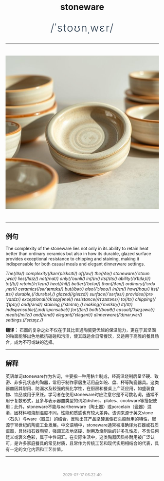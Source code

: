 <div align="center">

# stoneware

<div style="margin: 30px 0;">
<h1 style="font-size: 2.5em; font-weight: 300; letter-spacing: 2px; margin: 0; color: #2c3e50;">
/ˈstoʊnˌwɛr/
</h1>
</div>

</div>

---

<div align="center" style="margin: 40px 0;">

![stoneware](images/stoneware.png)

</div>

---

## 例句

The complexity of the stoneware lies not only in its ability to retain heat better than ordinary ceramics but also in how its durable, glazed surface provides exceptional resistance to chipping and staining, making it indispensable for both casual meals and elegant dinnerware settings.

*The(/ðə/) complexity(/kəmˈplɛksɪti/) of(/əv/) the(/ðə/) stoneware(/ˈstoʊnˌwɛr/) lies(/laɪz/) not(/nɑt/) only(/ˈoʊnli/) in(/ɪn/) its(/ɪts/) ability(/əˈbɪləˌti/) to(/tɪ/) retain(/rɪˈteɪn/) heat(/hit/) better(/ˈbɛtər/) than(/ðən/) ordinary(/ˈɔrdəˌnɛri/) ceramics(/sərˈæmɪks/) but(/bət/) also(/ˈɔlsoʊ/) in(/ɪn/) how(/haʊ/) its(/ɪts/) durable,(/ˈdʊrəbəl,/) glazed(/gleɪzd/) surface(/ˈsərfəs/) provides(/prəˈvaɪdz/) exceptional(/ɪkˈsɛpʃənəl/) resistance(/rɪˈzɪstəns/) to(/tɪ/) chipping(/ˈʧɪpɪŋ/) and(/ənd/) staining,(/ˈsteɪnɪŋ,/) making(/ˈmeɪkɪŋ/) it(/ɪt/) indispensable(/ˌɪndɪˈspɛnsəbəl/) for(/fər/) both(/boʊθ/) casual(/ˈkæʒəwəl/) meals(/milz/) and(/ənd/) elegant(/ˈɛləgənt/) dinnerware(/ˈdɪnərˌwɛr/) settings.(/ˈsɛtɪŋz./)*

**翻译：** 石器的复杂之处不仅在于其比普通陶瓷更优越的保温能力，更在于其坚固的釉面能够出色地抵抗磕碰和污渍，使其既适合日常餐饮，又适用于高雅的餐具场合，成为不可或缺的选择。

---

## 解释

英语单词stoneware作为名词，主要指一种用黏土制成，经高温烧制后呈坚硬、致密、非多孔状态的陶器，常用于制作家居生活用品如碗、盘、杯等陶瓷器具。这类器皿因其耐用、防漏水及较强的抗化学性，在厨房和餐桌上广泛应用，如盛装食物、饮品或用于烹饪。学习者在使用stoneware时应注意它是不可数名词，通常不用于复数形式，且多与表示器皿类型的词如dishes、plates、cookware等搭配使用；此外，stoneware不能与earthenware（陶土器）或porcelain（瓷器）混淆，因材料和烧制温度不同，性能和质感也有较大差异。该词来源于英文stone（石头）与ware（器皿）的结合，反映出其产品坚硬且像石头般耐用的特性，起源于18世纪的陶瓷工业发展。中文语境中，stoneware通常被准确译为石器或石质瓷器，具体指石器陶瓷，强调其质地坚硬、耐用及烧制后的非多孔性质，不含任何贬义或褒义色彩，属于中性词汇。在实际生活中，这类陶器因质朴耐用被广泛认可，是许多家庭餐具的常见材质，且常作为传统工艺和现代实用相结合的代表，具有一定的文化内涵和工艺价值。


---

<div align="center" style="margin-top: 50px;">
<small style="color: #999; font-size: 0.9em;">2025-07-17 06:22:40</small>
</div>
